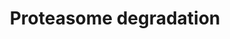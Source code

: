 ---
annotations:
- id: PW:0000144
  parent: regulatory pathway
  type: Pathway Ontology
  value: ubiquitin/proteasome degradation pathway
authors:
- Nsalomonis
- MaintBot
- Ddigles
- Egonw
- Mkutmon
- Eweitz
description: ''
last-edited: 2021-05-16
organisms:
- Rattus norvegicus
redirect_from:
- /index.php/Pathway:WP302
- /instance/WP302
- /instance/WP302_rr117012
revision: r117012
schema-jsonld:
- '@context': https://schema.org/
  '@id': https://wikipathways.github.io/pathways/WP302.html
  '@type': Dataset
  creator:
    '@type': Organization
    name: WikiPathways
  description: ''
  keywords:
  - AABR07045621.1
  - ATP
  - H2AFZ
  - H2afx
  - Ifng
  - LOC100360846
  - Nedd4
  - Psma2
  - Psma3
  - Psma4
  - Psma5
  - Psma7
  - Psmb1
  - Psmb10
  - Psmb2
  - Psmb4
  - Psmb5
  - Psmb7
  - Psmb8
  - Psmb9
  - Psmc1
  - Psmc2
  - Psmc3
  - Psmc4
  - Psmc5
  - Psmc6
  - Psmd1
  - Psmd11
  - Psmd12
  - Psmd13
  - Psmd2
  - Psmd3
  - Psmd4
  - Psmd5
  - Psmd6
  - Psmd7
  - Psmd8
  - Psmd9
  - Psme1
  - Psme2
  - Psme3
  - RT1-M6-1
  - Rpn1
  - Rpn2
  - Uba1
  - Uba7
  - Ube2b
  - Ube2d1
  - Ube2d2
  - Ube2d3
  - Uchl1
  - Uchl3
  license: CC0
  name: Proteasome degradation
seo: CreativeWork
title: Proteasome degradation
wpid: WP302
---